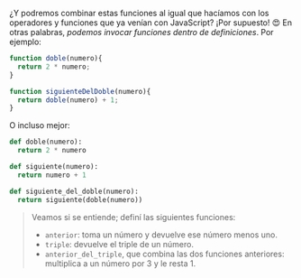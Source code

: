¿Y podremos combinar estas funciones al igual que hacíamos con los operadores y funciones que ya venían con JavaScript? ¡Por supuesto! :heart_eyes: En otras palabras, _podemos invocar funciones dentro de definiciones_. Por ejemplo:

```javascript
function doble(numero){
  return 2 * numero;
}

function siguienteDelDoble(numero){
  return doble(numero) + 1;
}
```

O incluso mejor:

```python
def doble(numero):
  return 2 * numero

def siguiente(numero):
  return numero + 1

def siguiente_del_doble(numero):
  return siguiente(doble(numero))
```

> Veamos si se entiende; definí las siguientes funciones:
>
> * `anterior`: toma un número y devuelve ese número menos uno.
> * `triple`: devuelve el triple de un número.
> * `anterior_del_triple`, que combina las dos funciones anteriores: multiplica a un número por 3 y le resta 1.
>
